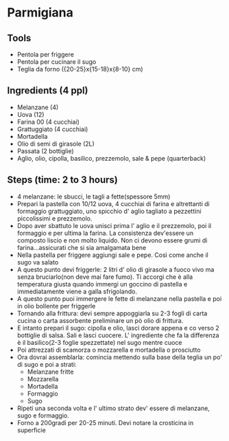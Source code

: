 # Parmigiana 

## Tools
- Pentola per friggere
- Pentola per cucinare il sugo
- Teglia da forno ({20-25}x{15-18}x{8-10} cm)

## Ingredients (4 ppl)
- Melanzane (4)
- Uova (12)
- Farina 00 (4 cucchiai)
- Grattuggiato (4 cucchiai)
- Mortadella
- Olio di semi di girasole (2L)
- Passata (2 bottiglie)
- Aglio, olio, cipolla, basilico, prezzemolo, sale & pepe (quarterback) 

## Steps (time: 2 to 3 hours)
- 4 melanzane: le sbucci, le tagli a fette(spessore 5mm) 
- Prepari la pastella con 10/12 uova, 4 cucchiai di farina e altrettanti di formaggio grattuggiato, uno spicchio d' aglio tagliato a pezzettini piccolissimi e prezzemolo. 
- Dopo aver sbattuto le uova unisci prima l' aglio e il prezzemolo, poi il formaggio e per ultima la farina. La consistenza dev'essere un composto liscio e non molto liquido. Non ci devono essere grumi di farina...assicurati che si sia amalgamata bene
- Nella pastella per friggere aggiungi sale e pepe. Così come anche il sugo va salato
- A questo punto devi friggerle: 2 litri d' olio di girasole a fuoco vivo ma senza bruciarlo(non deve mai fare fumo). Ti accorgi che è alla temperatura giusta quando immergi un goccino di pastella e immediatamente viene a galla sfrigolando. 
- A questo punto puoi immergere le fette di melanzane nella pastella e poi in olio bollente per friggerle
- Tornando alla frittura: devi sempre appoggiarla su 2-3 fogli di carta cucina o carta assorbente preliminare un pò olio di frittura.
- E intanto prepari il sugo: cipolla e olio, lasci dorare appena e co verso 2 bottiglie di salsa. Sali e lasci cuocere. L' ingrediente che fa la differenza è il basilico(2-3 foglie spezzettate) nel sugo mentre cuoce
- Poi attrezzati di scamorza o mozzarella e mortadella o prosciutto
- Ora dovrai assemblarla: comincia mettendo sulla base della teglia un po' di sugo e poi a strati:
    - Melanzane fritte
    - Mozzarella
    - Mortadella
    - Formaggio
    - Sugo
- Ripeti una seconda volta e l' ultimo strato dev' essere di melanzane, sugo e formaggio. 
- Forno a 200gradi per 20-25 minuti. Devi notare la crosticina in superficie
